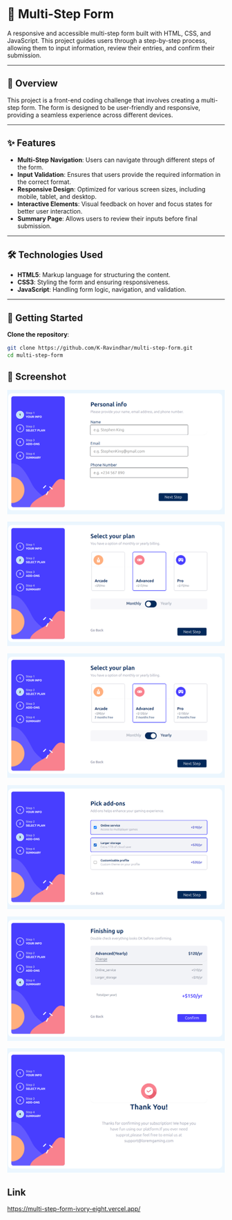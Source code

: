# 🧾 Multi-Step Form

A responsive and accessible multi-step form built with HTML, CSS, and JavaScript. This project guides users through a step-by-step process, allowing them to input information, review their entries, and confirm their submission.

---

## 📖 Overview

This project is a front-end coding challenge that involves creating a multi-step form. The form is designed to be user-friendly and responsive, providing a seamless experience across different devices.

---

## ✨ Features

- **Multi-Step Navigation**: Users can navigate through different steps of the form.
- **Input Validation**: Ensures that users provide the required information in the correct format.
- **Responsive Design**: Optimized for various screen sizes, including mobile, tablet, and desktop.
- **Interactive Elements**: Visual feedback on hover and focus states for better user interaction.
- **Summary Page**: Allows users to review their inputs before final submission.

---

## 🛠️ Technologies Used

- **HTML5**: Markup language for structuring the content.
- **CSS3**: Styling the form and ensuring responsiveness.
- **JavaScript**: Handling form logic, navigation, and validation.

---

## 🚀 Getting Started

 **Clone the repository**:
   ```bash
   git clone https://github.com/K-Ravindhar/multi-step-form.git
   cd multi-step-form
   ```

## 📸 Screenshot

![Entry point](image.png)

![Montly plan](image-1.png)

![Yearly plan](image-3.png)

![Add ons](image-2.png)

![summary](image-4.png)

![Final page](image-5.png)


## Link

https://multi-step-form-ivory-eight.vercel.app/